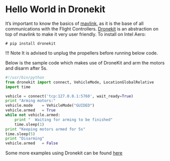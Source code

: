# Hello World in Dronekit

It’s important to know the basics of [mavlink](https://mavlink.io/en/), as it is the base of all communications with the Flight Controllers. [Dronekit](python.dronekit.io) is an abstraction on top of mavlink to make it very user friendly. To install on Intel Aero:

```console
# pip install dronekit
```

!!! Note
    It is advised to unplug the propellers before running below code.

Below is the sample code which makes use of DroneKit and arm the motors and disarm after 5s.

```python
#!/usr/bin/python
from dronekit import connect, VehicleMode, LocationGlobalRelative
import time

vehicle = connect('tcp:127.0.0.1:5760', wait_ready=True)
print "Arming motors:"
vehicle.mode    = VehicleMode("GUIDED")
vehicle.armed   = True
while not vehicle.armed:
    print "  Waiting for arming to be finished"
    time.sleep(1)
print "Keeping motors armed for 5s"
time.sleep(5)
print "Disarming"
vehicle.armed   = False
```
Some more examples using Dronekit can be found [here](http://python.dronekit.io/examples/)
